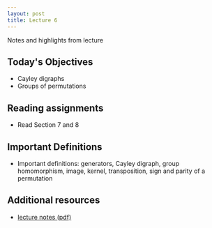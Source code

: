 ```yaml
---
layout: post
title: Lecture 6
---
```


Notes and highlights from lecture

## Today's Objectives

* Cayley digraphs
* Groups of permutations

## Reading assignments

* Read Section 7 and 8

## Important Definitions
* Important definitions: generators, Cayley digraph, group homomorphism, image, kernel, transposition, sign and parity of a permutation

## Additional resources

* <a target="_parent" href="https://wcasper.github.io/math407spring2022/extras/notes/lecture6-2022-02-10.pdf">lecture notes (pdf)</a>

